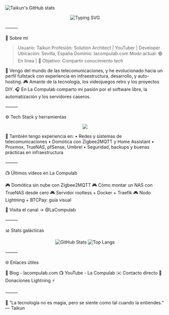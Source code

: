 ![Taikun's GitHub stats](https://github-readme-stats.vercel.app/api?username=Taikun&show_icons=true&theme=radical)
<!-- 👾 Banner con efecto "typing" -->


<p align="center">
  <img src="https://readme-typing-svg.demolab.com?font=Orbitron&size=30&duration=3000&color=00F3B3&center=true&vCenter=true&width=800&height=60&lines=%F0%9F%91%8B+Hola%2C+soy+Taikun;%F0%9F%9A%80+Desarrollador+Java+y+DevOps+con+alma+techie;%F0%9F%8E%A5+Creador+de+contenido+en+La+Compulab;%F0%9F%92%BB+Linux+%7C+NAS+%7C+Kubernetes+%7C+Dom%C3%B3tica" alt="Typing SVG" />
</p>




⸻

🧠 Sobre mí

> Usuario:        Taikun
> Profesión:      Solution Architect | YouTuber | Developer
> Ubicación:      Sevilla, España
> Dominio:        lacompulab.com
> Modo actual:    🟢 En línea | 🎯 Objetivo: Compartir conocimiento tech

📡 Vengo del mundo de las telecomunicaciones, y he evolucionado hacia un perfil fullstack con experiencia en infraestructura, desarrollo, y auto-hosting.
🎮 Amante de la tecnología, los videojuegos retro y los proyectos DIY.
🎧 En La Compulab comparto mi pasión por el software libre, la automatización y los servidores caseros.

⸻

⚙️ Tech Stack y herramientas

<p align="center">
  <img src="https://skillicons.dev/icons?i=java,python,bash,docker,linux,git,kubernetes,terraform,ansible,raspberrypi,arduino,vscode,ubuntu&theme=dark" />
</p>


🚀 También tengo experiencia en:
	•	Redes y sistemas de telecomunicaciones
	•	Domótica con Zigbee2MQTT y Home Assistant
	•	Proxmox, TrueNAS, pfSense, Umbrel
	•	Seguridad, backups y buenas prácticas en infraestructura

⸻

📺 Últimos vídeos en La Compulab

🎮 Domótica sin nube con Zigbee2MQTT
🎮 Cómo montar un NAS con TrueNAS desde cero
🎮 Servidor rootless + Docker + Traefik
🎮 Nodo Lightning + BTCPay: guía visual

🔔 Visita el canal → @LaCompulab

⸻

📊 Stats galácticas

<p align="center">
  <img src="https://github-readme-stats.vercel.app/api?username=Taikun&show_icons=true&theme=radical" alt="GitHub Stats" />
  <img src="https://github-readme-stats.vercel.app/api/top-langs/?username=Taikun&layout=compact&theme=radical" alt="Top Langs" />
</p>


⸻

🌐 Enlaces útiles

🔗 Blog - lacompulab.com
📺 YouTube - La Compulab
✉️ Contacto directo
🔦 Donaciones Lightning ⚡

⸻

🧬 “La tecnología no es magia, pero se siente como tal cuando la entiendes.” — Taikun